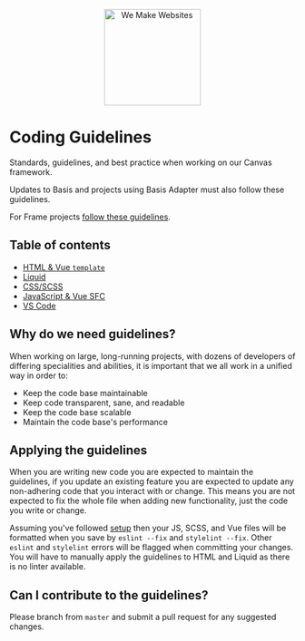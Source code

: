 <p align="center"><img src="https://raw.githubusercontent.com/we-make-websites/wmw-coding-guidelines/master/assets/logo.png" alt="We Make Websites" width="170"></p>

# Coding Guidelines
Standards, guidelines, and best practice when working on our Canvas framework.

Updates to Basis and projects using Basis Adapter must also follow these guidelines.

For Frame projects [follow these guidelines](frame/README.md).

## Table of contents

* [HTML & Vue `template`](html-vue-template/README.md)
* [Liquid](liquid/README.md)
* [CSS/SCSS](css/README.md)
* [JavaScript & Vue SFC](javascript-vue-sfc/README.md)
* [VS Code](vs-code/README.md)

## Why do we need guidelines?

When working on large, long-running projects, with dozens of developers of differing specialities and abilities, it is important that we all work in a unified way in order to:

* Keep the code base maintainable
* Keep code transparent, sane, and readable
* Keep the code base scalable
* Maintain the code base's performance

## Applying the guidelines

When you are writing new code you are expected to maintain the guidelines, if you update an existing feature you are expected to update any non-adhering code that you interact with or change. This means you are not expected to fix the whole file when adding new functionality, just the code you write or change.

Assuming you've followed [setup](https://we-make-websites.gitbook.io/canvas/guides/starting-a-new-project) then your JS, SCSS, and Vue files will be formatted when you save by `eslint --fix` and `stylelint --fix`. Other `eslint` and `stylelint` errors will be flagged when committing your changes. You will have to manually apply the guidelines to HTML and Liquid as there is no linter available.

## Can I contribute to the guidelines?

Please branch from `master` and submit a pull request for any suggested changes.
